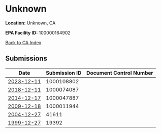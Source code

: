 # Unknown

**Location:** Unknown, CA

**EPA Facility ID:** 100000164902

[Back to CA Index](../../index.md)

## Submissions

| Date | Submission ID | Document Control Number |
|------|--------------|-------------------------|
| [2023-12-11](submissions/1000108802.md) | 1000108802 |  |
| [2018-12-11](submissions/1000074087.md) | 1000074087 |  |
| [2014-12-17](submissions/1000047887.md) | 1000047887 |  |
| [2009-12-18](submissions/1000011944.md) | 1000011944 |  |
| [2004-12-27](submissions/41611.md) | 41611 |  |
| [1999-12-27](submissions/19392.md) | 19392 |  |
